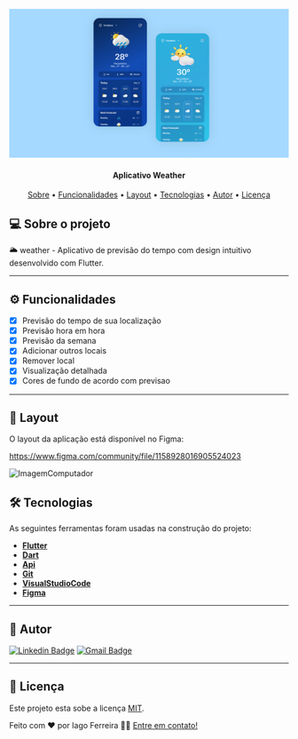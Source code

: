
<p align="center">
    <img src="https://github.com/IagoAntunes/weather/blob/master/assets/Cover.png" alt="Logo" width="900">
</p>

<h4 align="center"> 
	Aplicativo Weather
</h4>

<p align="center">
 <a href="#-sobre-o-projeto">Sobre</a> •
 <a href="#-funcionalidades">Funcionalidades</a> •
 <a href="#-layout">Layout</a> • 
 <a href="#-tecnologias">Tecnologias</a> • 
 <a href="#-autor">Autor</a> • 
 <a href="#user-content--licença">Licença</a>
</p>


## 💻 Sobre o projeto

:sun_behind_large_cloud: weather  - Aplicativo de previsão do tempo com design intuitivo desenvolvido com Flutter.

---

## ⚙️ Funcionalidades

- [x] Previsão do tempo de sua localização
- [x] Previsão hora em hora
- [x] Previsão da semana
- [x] Adicionar outros locais
- [x] Remover local
- [x] Visualização detalhada
- [x] Cores de fundo de acordo com previsao 

---

## 🎨 Layout

O layout da aplicação está disponível no Figma:

https://www.figma.com/community/file/1158928016905524023

<a>
  <img src="https://github.com/IagoAntunes/weather/blob/master/assets/22-10-17-14-10-12_01.gif" min-width="400px" max-width="400px" width="300px" alt="ImagemComputador">
</a>

## 🛠 Tecnologias

As seguintes ferramentas foram usadas na construção do projeto:

-   **[Flutter](https://flutter.dev/)**
-   **[Dart](https://dart.dev/)**
-   **[Api](https://www.weatherapi.com/docs/)**
-   **[Git](https://git-scm.com/)**
-   **[VisualStudioCode](https://code.visualstudio.com/)**
-   **[Figma](https://www.figma.com/)**

---
## 🦸 Autor

[![Linkedin Badge](https://img.shields.io/badge/-IagoFerreira-blue?style=flat-square&logo=Linkedin&logoColor=white&link=https://www.linkedin.com/in/iagoaferreira/)](https://www.linkedin.com/in/iagoaferreira/) [![Gmail Badge](https://img.shields.io/badge/-iagoantunes.f@gmail.com-c14438?style=flat-square&logo=Gmail&logoColor=white&link=mailto:iagoantunes.f@gmail.com)](mailto:iagoantunes.f@gmail.com)

---

## 📝 Licença

Este projeto esta sobe a licença [MIT](./LICENSE).

Feito com ❤️ por Iago Ferreira 👋🏽 [Entre em contato!](https://www.linkedin.com/in/iagoaferreira/)
